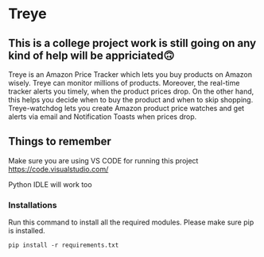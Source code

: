 # Treye
## This is a college project work is still going on any kind of help will be appriciated🙃

Treye is an Amazon Price Tracker which lets you buy products on
Amazon wisely. Treye can monitor millions of products.
Moreover, the real-time tracker alerts you timely, when the product
prices drop. On the other hand, this helps you decide when to buy the
product and when to skip shopping.
Treye-watchdog lets you create Amazon product price watches and get
alerts via email and Notification Toasts when prices drop.

## Things to remember
Make sure you are using VS CODE for running this project
https://code.visualstudio.com/

Python IDLE will work too

### Installations
Run this command to install all the required modules.
Please make sure pip is installed.
```
pip install -r requirements.txt
```